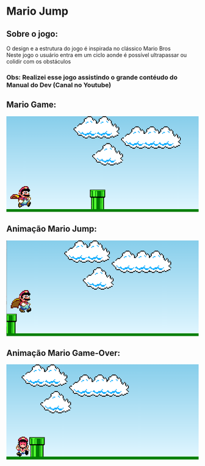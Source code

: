 # Mario Jump 

## Sobre o jogo: 
O design e a estrutura do jogo é inspirada no clássico Mario Bros <br>
Neste jogo o usuário entra em um ciclo aonde é possível ultrapassar ou colidir com os obstáculos <br>

### Obs: Realizei esse jogo assistindo o grande contéudo do Manual do Dev (Canal no Youtube) <br>

## Mario Game:

![Foto do jogo](readme/mariogame.png)

## Animação Mario Jump:

![Foto animação Mario Jump](readme/mario_jump.png)


## Animação Mario Game-Over:
![Foto animação Mario Game Over](readme/mario_death.png)
